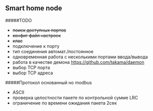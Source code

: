 Smart home node
---------------

#####TODO

* ~~поиск доступных портов~~ 
* ~~конфиг файл настроек~~
* ~~клас~~ 
* подключение к порту 
* тип соединения автомат./постоянное 
* одновременная работа с несколькими портами ввода/вывода 
* работа в качестве демона https://github.com/takama/daemon
* выбор TCP порта
* выбор TCP адреса 


#####Протокол основанный но modbus

* ASCII
* проверка целостности пакете по контрольной сумме LRC
* ограничение по времени ожидания пакета 2сек

